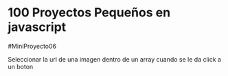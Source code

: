 # 100 Proyectos Pequeños en javascript

#MiniProyecto06

Seleccionar la url de una imagen dentro de un array cuando se le da click a un boton
